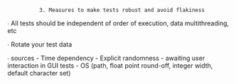 
              3. Measures to make tests robust and avoid flakiness



   ∙ All tests should be independent of order of execution, data
     multithreading, etc

   ∙ Rotate your test data

   ∙ sources
      - Time dependency
      - Explicit randomness
      - awaiting user interaction in GUI tests
      - OS (path, float point round-off, integer width, default character set)

